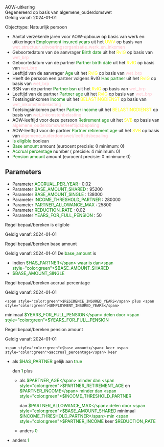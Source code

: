 AOW-uitkering \
Gegenereerd op basis van algemene_ouderdomswet \
Geldig vanaf: 2024-01-01

Objecttype: Natuurlijk persoon
- Aantal verzekerde jaren voor AOW-opbouw op basis van werk en uitkeringen <span style="color:green">Employment insured years</span> uit het <span style="color:yellow"> UWV </span> op basis van <span style="color:pink"> wet_structuur_uitvoeringsorganisatie_werk_en_inkomen </span>
- Geboortedatum van de aanvrager <span style="color:green">Birth date</span> uit het <span style="color:yellow"> RvIG </span> op basis van <span style="color:pink"> wet_brp </span>
- Geboortedatum van de partner <span style="color:green">Partner birth date</span> uit het <span style="color:yellow"> RvIG </span> op basis van <span style="color:pink"> wet_brp </span>
- Leeftijd van de aanvrager <span style="color:green">Age</span> uit het <span style="color:yellow"> RvIG </span> op basis van <span style="color:pink"> wet_brp </span>
- Heeft de persoon een partner volgens RvIG <span style="color:green">Has partner</span> uit het <span style="color:yellow"> RvIG </span> op basis van <span style="color:pink"> wet_brp </span>
- BSN van de partner <span style="color:green">Partner bsn</span> uit het <span style="color:yellow"> RvIG </span> op basis van <span style="color:pink"> wet_brp </span>
- Leeftijd van de partner <span style="color:green">Partner age</span> uit het <span style="color:yellow"> RvIG </span> op basis van <span style="color:pink"> wet_brp </span>
- Toetsingsinkomen <span style="color:green">Income</span> uit het <span style="color:yellow"> BELASTINGDIENST </span> op basis van <span style="color:pink"> wet_inkomstenbelasting </span>
- Toetsingsinkomen partner <span style="color:green">Partner income</span> uit het <span style="color:yellow"> BELASTINGDIENST </span> op basis van <span style="color:pink"> wet_inkomstenbelasting </span>
- AOW-leeftijd voor deze persoon <span style="color:green">Retirement age</span> uit het <span style="color:yellow"> SVB </span> op basis van <span style="color:pink"> algemene_ouderdomswet/leeftijdsbepaling </span>
- AOW-leeftijd voor de partner <span style="color:green">Partner retirement age</span> uit het <span style="color:yellow"> SVB </span> op basis van <span style="color:pink"> algemene_ouderdomswet/leeftijdsbepaling </span>
- <span style="color:green">Is eligible</span> boolean
- <span style="color:green">Base amount</span> amount (eurocent precisie: 0 minimum: 0)
- <span style="color:green">Accrual percentage</span> number ( precisie: 4 minimum: 0)
- <span style="color:green">Pension amount</span> amount (eurocent precisie: 0 minimum: 0)

## Parameters ##
- Parameter <span style="color:green">ACCRUAL_PER_YEAR</span> : 0.02
- Parameter <span style="color:green">BASE_AMOUNT_SHARED</span> : 95200
- Parameter <span style="color:green">BASE_AMOUNT_SINGLE</span> : 138000
- Parameter <span style="color:green">INCOME_THRESHOLD_PARTNER</span> : 280000
- Parameter <span style="color:green">PARTNER_ALLOWANCE_MAX</span> : 25800
- Parameter <span style="color:green">REDUCTION_RATE</span> : 0.02
- Parameter <span style="color:green">YEARS_FOR_FULL_PENSION</span> : 50


Regel bepaal/bereken is eligible

Geldig vanaf: 2024-01-01



Regel bepaal/bereken base amount

Geldig vanaf: 2024-01-01
De <span style="color: green">base_amount</span> is
- Indien <span style="color:green">$HAS_PARTNER</span> waar is dan<span style="color:green">$BASE_AMOUNT_SHARED</span>
- <span style="color:green">$BASE_AMOUNT_SINGLE</span>


Regel bepaal/bereken accrual percentage

Geldig vanaf: 2024-01-01


	<span style="color:green">$RESIDENCE_INSURED_YEARS</span> plus <span style="color:green">$EMPLOYMENT_INSURED_YEARS</span>
 minimaal <span style="color:green">$YEARS_FOR_FULL_PENSION</span>
 delen door <span style="color:green">$YEARS_FOR_FULL_PENSION</span>



Regel bepaal/bereken pension amount

Geldig vanaf: 2024-01-01


	<span style="color:green">$base_amount</span> keer <span style="color:green">$accrual_percentage</span> keer
  - als <span style="color:green">$HAS_PARTNER</span> gelijk aan
  	<span style="color:green">true</span>



    dan <span style="color:green">1</span> plus
    - als <span style="color:green">$PARTNER_AGE</span> minder dan <span style="color:green">$PARTNER_RETIREMENT_AGE</span>
     en <span style="color:green">$PARTNER_INCOME</span> minder dan <span style="color:green">$INCOME_THRESHOLD_PARTNER</span>




      dan <span style="color:green">$PARTNER_ALLOWANCE_MAX</span> delen door <span style="color:green">$BASE_AMOUNT_SHARED</span>
     minimaal <span style="color:green">$INCOME_THRESHOLD_PARTNER</span> min <span style="color:green">$PARTNER_INCOME</span>
     keer <span style="color:green">$REDUCTION_RATE</span>



    - anders <span style="color:green">0</span>



  - anders <span style="color:green">1</span>
